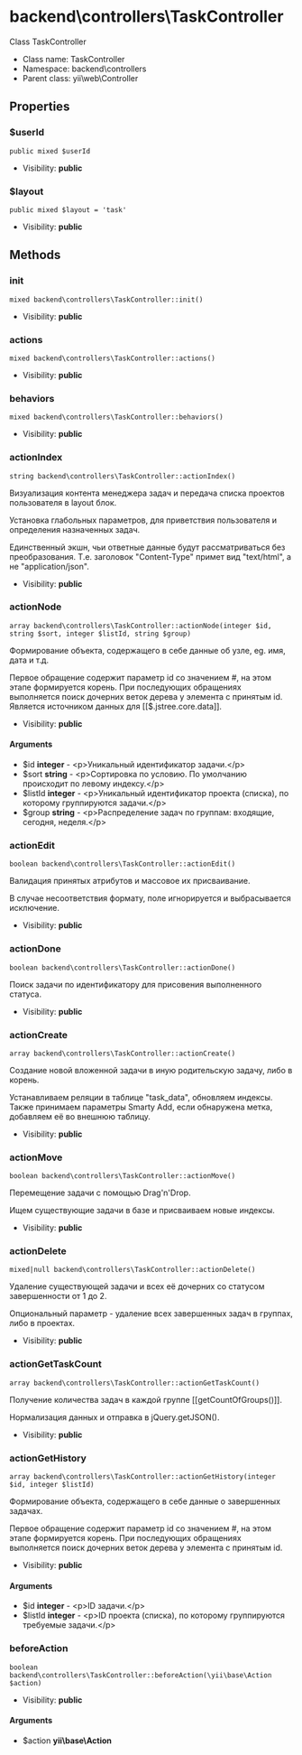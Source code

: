 backend\controllers\TaskController
===============

Class TaskController




* Class name: TaskController
* Namespace: backend\controllers
* Parent class: yii\web\Controller





Properties
----------


### $userId

    public mixed $userId





* Visibility: **public**


### $layout

    public mixed $layout = 'task'





* Visibility: **public**


Methods
-------


### init

    mixed backend\controllers\TaskController::init()





* Visibility: **public**




### actions

    mixed backend\controllers\TaskController::actions()





* Visibility: **public**




### behaviors

    mixed backend\controllers\TaskController::behaviors()





* Visibility: **public**




### actionIndex

    string backend\controllers\TaskController::actionIndex()

Визуализация контента менеджера задач и передача списка проектов пользователя в layout блок.

Установка глабольных параметров, для приветствия пользователя и определения назначенных задач.

Единственный экшн, чьи ответные данные будут рассматриваться без преобразования.
Т.е. заголовок "Content-Type" примет вид "text/html", а не "application/json".

* Visibility: **public**




### actionNode

    array backend\controllers\TaskController::actionNode(integer $id, string $sort, integer $listId, string $group)

Формирование объекта, содержащего в себе данные об узле, eg. имя, дата и т.д.

Первое обращение содержит параметр id со значением #, на этом этапе формируется корень.
При последующих обращениях выполняется поиск дочерних веток дерева у элемента с принятым id.
Является источником данных для [[$.jstree.core.data]].

* Visibility: **public**


#### Arguments
* $id **integer** - &lt;p&gt;Уникальный идентификатор задачи.&lt;/p&gt;
* $sort **string** - &lt;p&gt;Сортировка по условию. По умолчанию происходит по левому индексу.&lt;/p&gt;
* $listId **integer** - &lt;p&gt;Уникальный идентификатор проекта (списка), по которому группируются задачи.&lt;/p&gt;
* $group **string** - &lt;p&gt;Распределение задач по группам: входящие, сегодня, неделя.&lt;/p&gt;



### actionEdit

    boolean backend\controllers\TaskController::actionEdit()

Валидация принятых атрибутов и массовое их присваивание.

В случае несоответствия формату, поле игнорируется и выбрасывается исключение.

* Visibility: **public**




### actionDone

    boolean backend\controllers\TaskController::actionDone()

Поиск задачи по идентификатору для присовения выполненного статуса.



* Visibility: **public**




### actionCreate

    array backend\controllers\TaskController::actionCreate()

Создание новой вложенной задачи в иную родительскую задачу, либо в корень.

Устанавливаем реляции в таблице "task_data", обновляем индексы.
Также принимаем параметры Smarty Add, если обнаружена метка, добавляем её во внешнюю таблицу.

* Visibility: **public**




### actionMove

    boolean backend\controllers\TaskController::actionMove()

Перемещение задачи с помощью Drag'n'Drop.

Ищем существующие задачи в базе и присваиваем новые индексы.

* Visibility: **public**




### actionDelete

    mixed|null backend\controllers\TaskController::actionDelete()

Удаление существующей задачи и всех её дочерних со статусом завершенности от 1 до 2.

Опциональный параметр - удаление всех завершенных задач в группах, либо в проектах.

* Visibility: **public**




### actionGetTaskCount

    array backend\controllers\TaskController::actionGetTaskCount()

Получение количества задач в каждой группе [[getCountOfGroups()]].

Нормализация данных и отправка в jQuery.getJSON().

* Visibility: **public**




### actionGetHistory

    array backend\controllers\TaskController::actionGetHistory(integer $id, integer $listId)

Формирование объекта, содержащего в себе данные о завершенных задачах.

Первое обращение содержит параметр id со значением #, на этом этапе формируется корень.
При последующих обращениях выполняется поиск дочерних веток дерева у элемента с принятым id.

* Visibility: **public**


#### Arguments
* $id **integer** - &lt;p&gt;ID задачи.&lt;/p&gt;
* $listId **integer** - &lt;p&gt;ID проекта (списка), по которому группируются требуемые задачи.&lt;/p&gt;



### beforeAction

    boolean backend\controllers\TaskController::beforeAction(\yii\base\Action $action)





* Visibility: **public**


#### Arguments
* $action **yii\base\Action**


